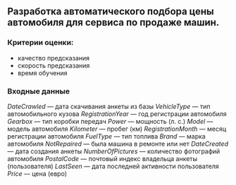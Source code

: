 ## Разработка автоматического подбора цены автомобиля для сервиса по продаже машин.

### Критерии оценки:
- качество предсказания
- скорость предсказания
- время обучения

### Входные данные
*DateCrawled* — дата скачивания анкеты из базы
*VehicleType* — тип автомобильного кузова
*RegistrationYear* — год регистрации автомобиля
*Gearbox* — тип коробки передач
*Power* — мощность (л. с.)
*Model* — модель автомобиля
*Kilometer* — пробег (км)
*RegistrationMonth* — месяц регистрации автомобиля
*FuelType* — тип топлива
*Brand* — марка автомобиля
*NotRepaired* — была машина в ремонте или нет
*DateCreated* — дата создания анкеты
*NumberOfPictures* — количество фотографий автомобиля
*PostalCode* — почтовый индекс владельца анкеты (пользователя)
*LastSeen* — дата последней активности пользователя
*Price* — цена (евро)
